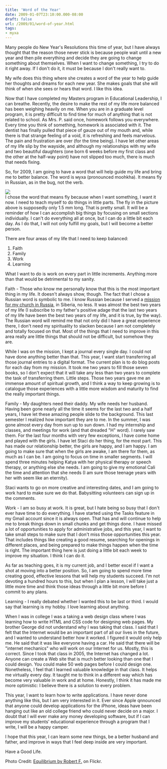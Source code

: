 ```yaml
---
title: 'Word of the Year'
date: 2009-01-07T23:10:00.000-08:00
draft: false
url: /2009/01/word-of-year.html
tags: 
- myxa
---
```


Many people do New Year's Resolutions this time of year, but I have always thought that the reason those never stick is because people wait until a new year and then pile everything and decide they are going to change something about themselves. When I want to change something, I try to do it right away. If I don't do it, it must be because I don't really want to.  
  
My wife does this thing where she creates a word of the year to help guide her thoughts and dreams for each new year. She makes goals that she will think of when she sees or hears that word. I like this idea.  
  
Now that I have completed my Masters program in Educational Leadership, I can breathe. Recently, the desire to make the rest of my life more balanced has been weighing heavily on me. When you are in a graduate level program, it is pretty difficult to find time for much of anything that is not related to school. As Mrs. P. said once, homework follows you everywhere. Every time you think of something, homework is associated with it. The dentist has finally pulled that piece of gauze out of my mouth and, while there is that strange feeling of a void, it is refreshing and feels marvelous. The pain and frustration are over (for the time being). I have let other areas of my life slip by the wayside, and although my relationships with my wife and two beautiful daughters (one born 6 weeks before my first class and the other at the half-way point) have not slipped too much, there is much that needs fixing.  
  
So, for 2009, I am going to have a word that will help guide my life and bring me to better balance. The word is муха (pronounced moohkha). It means fly in Russian, as in the bug, not the verb.  
  
[![](http://2.bp.blogspot.com/_wrorMsBZYW0/SWWZyyoTTOI/AAAAAAAAA20/58yTcSv4BPA/s400/2066300296_3715cc5c14_b.jpg)](http://2.bp.blogspot.com/_wrorMsBZYW0/SWWZyyoTTOI/AAAAAAAAA20/58yTcSv4BPA/s1600-h/2066300296_3715cc5c14_b.jpg)  
I chose the word that means fly because when I want something, I want it now. I need to teach myself to do things in little parts. The fly in the picture above is supposedly only 1.5 mm long. That is pretty small. It will be a reminder of how I can accomplish big things by focusing on small sections individually. I can't do everything all at once, but I can do a little bit each day. As I do that, I will not only fulfill my goals, but I will become a better person.  
  
There are four areas of my life that I need to keep balanced:  

1.  Faith
2.  Family
3.  Work
4.  Learning

What I want to do is work on every part in little increments. Anything more than that would be detrimental to my sanity.  
  
Faith - Those who know me personally know that this is the most important thing in my life. It doesn't always show, though. The fact that I chose a Russian word is symbolic to me. I know Russian because I served a [mission for my church in Russia](http://www.mormon.org), in Siberia, no less. It was almost the best two years of my life (I subscribe to my father's positive adage that the last two years of my life have been the best two years of my life, and it is true, by the way). The Russian word will remind me that not only did I have a great experience there, I don't need my spirituality to slacken because I am not completely and totally focused on that. Most of the things that I need to improve in this area really are little things that should not be difficult, but somehow they are.  
  
While I was on the mission, I kept a journal every single day. I could not have done anything better than that. This year, I want start transferring all those journal entries to a digital format. The current plan is to do blog posts for each day from my mission. It took me two years to fill those seven books, so I don't expect that it will take any less than two years to complete the task of transferring them. Little steps. Those two years gave me an immense amount of spiritual growth, and I think a way to keep growing is to catalogue those experiences with a little more wisdom and maturity to find the really important things.  
  
Family - My daughters need their daddy. My wife needs her husband. Having been gone nearly all the time it seems for the last two and a half years, I have let these amazing people slide to the background. This last semester I realized how important they are to me. In the summer, I was gone almost every day from sun up to sun down. I had my internship and classes, and meetings for work (and that dreaded "H" word). I rarely saw them. For the last four months with very few exceptions, I have come home and played with the girls. I have let Staci do her thing, for the most part. This has made our relationship better, the girls are happy, and I am happy. I am going to make sure that when the girls are awake, I am there for them, as much as I can be. I am going to focus on time in smaller segments. I will spend three minutes helping Katya with her physical therapy or speech therapy, or anything else she needs. I am going to give my emotional Cali the time and attention that she needs (I am sure those teenage years with her with seem like an eternity).  
  
Staci wants to go on more creative and interesting dates, and I am going to work hard to make sure we do that. Babysitting volunteers can sign up in the comments.  
  
Work - I am so busy at work. It is great, but I hate being so busy that I don't ever have time to do everything. I have started using the Tasks feature in my Gmail account since it is always open. That has and will continue to help me to break things down in small chunks and get things done. I have missed a lot of opportunities to apply for administrative jobs, and this year, I want to take small steps to make sure that I don't miss those opportunities this year. That includes things like creating a good resume, searching for openings in different places, and being prepared to make things happen when the time is right. The important thing here is just doing a little bit each week to improve my situation. I think I can do it.  
  
As far as teaching goes, it is my current job, and I better excel if I want a shot at moving into a better position. So, I am going to spend more time creating good, effective lessons that will help my students succeed. I'm not devoting a hundred hours to this, but when I plan a lesson, I will take just a little more time and think those ideas through a little bit more before I commit to any plans.  
  
Learning - I really debated whether I wanted this to be last or third. I would say that learning is my hobby. I love learning about anything.  
  
When I was in college I was a taking a web design class where I was learning how to write HTML and CSS code for designing web pages. My brother George did not understand why I was taking that class. I said that I felt that the Internet would be an important part of all our lives in the future, and I wanted to understand better how it worked. I figured it would only help me. He said that it was like everyone having a car. He said that there will be "internet mechanics" who will work on our Internet for us. Mostly, this is correct. Since I took that class in 2005, the Internet has changed a lot. Anyone can create a Web site that is much better looking than one that I could design. You could make 50 web pages before I could design one. Nonetheless, I feel that I learned valuable knowledge in that class. It helps me virtually every day. It taught me to think in a different way which has become very valuable in work and at home. Honestly, I think it has made me more optimistic: I believe there is a solution to every problem.  
  
This year, I want to learn how to write applications. I have never done anything like this, but I am very interested in it. Ever since Apple qnnounced that anyone could develop applications for the iPhone, ideas have been hanging out like an old college friend who could never decide on a major. I doubt that I will ever make any money developing software, but if I can improve my students' educational experience through a program that I write, I will be a happy camper.  
  
I hope that this year, I can learn some new things, be a better husband and father, and improve in ways that I feel deep inside are very important.  
  
Have a Good Life.  
  
  
Photo Credit: [Equilibrium by Robert F.](http://www.flickr.com/photos/13775090@N07/2066300296/) on Flickr.